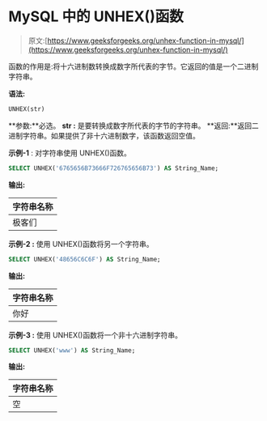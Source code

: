 # MySQL 中的 UNHEX()函数

> 原文:[https://www.geeksforgeeks.org/unhex-function-in-mysql/](https://www.geeksforgeeks.org/unhex-function-in-mysql/)

函数的作用是:将十六进制数转换成数字所代表的字节。它返回的值是一个二进制字符串。

**语法:**

```sql
UNHEX(str)
```

**参数:**必选。
**str :** 是要转换成数字所代表的字节的字符串。
**返回:**返回二进制字符串。如果提供了非十六进制数字，该函数返回空值。

**示例-1** :
对字符串使用 UNHEX()函数。

```sql
SELECT UNHEX('6765656B73666F726765656B73') AS String_Name;
```

**输出:**

| 字符串名称 |
| --- |
| 极客们 |

**示例-2 :**
使用 UNHEX()函数将另一个字符串。

```sql
SELECT UNHEX('48656C6C6F') AS String_Name;
```

**输出:**

| 字符串名称 |
| --- |
| 你好 |

**示例-3 :**
使用 UNHEX()函数将一个非十六进制字符串。

```sql
SELECT UNHEX('www') AS String_Name;
```

**输出:**

| 字符串名称 |
| --- |
| 空 |